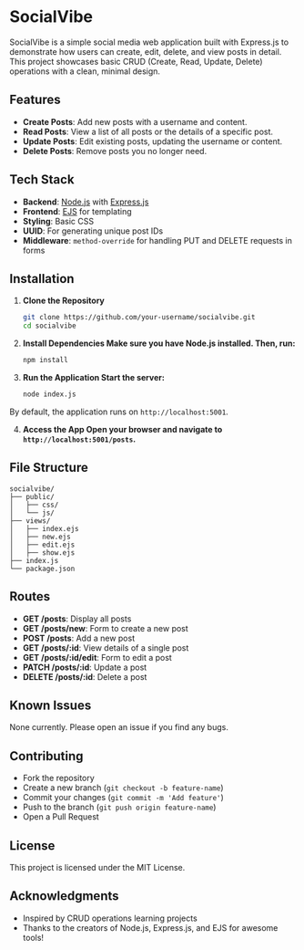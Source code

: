 # SocialVibe

SocialVibe is a simple social media web application built with Express.js to demonstrate how users can create, edit, delete, and view posts in detail. This project showcases basic CRUD (Create, Read, Update, Delete) operations with a clean, minimal design.

## Features

- **Create Posts**: Add new posts with a username and content.
- **Read Posts**: View a list of all posts or the details of a specific post.
- **Update Posts**: Edit existing posts, updating the username or content.
- **Delete Posts**: Remove posts you no longer need.

## Tech Stack

- **Backend**: [Node.js](https://nodejs.org/) with [Express.js](https://expressjs.com/)
- **Frontend**: [EJS](https://ejs.co/) for templating
- **Styling**: Basic CSS
- **UUID**: For generating unique post IDs
- **Middleware**: `method-override` for handling PUT and DELETE requests in forms

## Installation

1. **Clone the Repository**
   ```bash
   git clone https://github.com/your-username/socialvibe.git
   cd socialvibe
2. **Install Dependencies Make sure you have Node.js installed. Then, run:**
    ```bash
    npm install
3. **Run the Application Start the server:**
    ```bash
    node index.js
By default, the application runs on `http://localhost:5001`.

4. **Access the App Open your browser and navigate to `http://localhost:5001/posts`.**

## File Structure
    socialvibe/
    ├── public/
    │   ├── css/
    │   └── js/
    ├── views/
    │   ├── index.ejs
    │   ├── new.ejs
    │   ├── edit.ejs
    │   ├── show.ejs
    ├── index.js
    └── package.json

## Routes

- **GET /posts**: Display all posts
- **GET /posts/new**: Form to create a new post
- **POST /posts**: Add a new post
- **GET /posts/:id**: View details of a single post
- **GET /posts/:id/edit**: Form to edit a post
- **PATCH /posts/:id**: Update a post
- **DELETE /posts/:id**: Delete a post

## Known Issues

None currently. Please open an issue if you find any bugs.

## Contributing
- Fork the repository
- Create a new branch (`git checkout -b feature-name`)
- Commit your changes (`git commit -m 'Add feature'`)
- Push to the branch (`git push origin feature-name`)
- Open a Pull Request

## License

This project is licensed under the MIT License.

## Acknowledgments

- Inspired by CRUD operations learning projects
- Thanks to the creators of Node.js, Express.js, and EJS for awesome tools!
